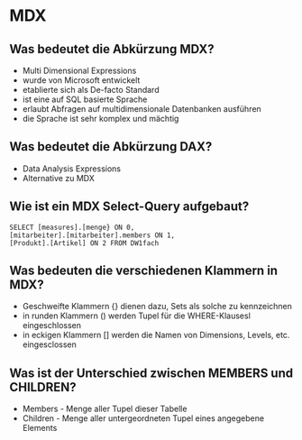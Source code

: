 # MDX

## Was bedeutet die Abkürzung MDX?
* Multi Dimensional Expressions
* wurde von Microsoft entwickelt 
* etablierte sich als De-facto Standard
* ist eine auf SQL basierte Sprache
* erlaubt Abfragen auf multidimensionale Datenbanken ausführen
* die Sprache ist sehr komplex und mächtig

## Was bedeutet die Abkürzung DAX?
* Data Analysis Expressions
* Alternative zu MDX

## Wie ist ein MDX Select-Query aufgebaut?
```
SELECT [measures].[menge} ON 0,
[mitarbeiter].[mitarbeiter].members ON 1,
[Produkt].[Artikel] ON 2 FROM DW1fach
```

## Was bedeuten die verschiedenen Klammern in MDX?
* Geschweifte Klammern {} dienen dazu, Sets als solche zu kennzeichnen
* in runden Klammern () werden Tupel für die WHERE-Klausesl eingeschlossen
* in eckigen Klammern [] werden die Namen von Dimensions, Levels, etc. eingesclossen

## Was ist der Unterschied zwischen MEMBERS und CHILDREN?
* Members - Menge aller Tupel dieser Tabelle
* Children - Menge aller untergeordneten Tupel eines angegebene Elements


